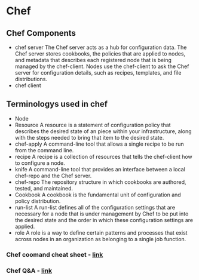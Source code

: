 # Chef

## Chef Components
- chef server
	The Chef server acts as a hub for configuration data. The Chef server stores cookbooks, the policies that are applied to nodes, and metadata that describes each registered node that is being managed by the chef-client.
	Nodes use the chef-client to ask the Chef server for configuration details, such as recipes, templates, and file distributions.
- chef client

## Terminologys used in chef 
- Node
- Resource
	A resource is a statement of configuration policy that describes the desired state of an piece within your infrastructure, along with the steps needed to bring that item to the desired state.
- chef-apply
	A command-line tool that allows a single recipe to be run from the command line.
- recipe
	A recipe is a collection of resources that tells the chef-client how to configure a node.
- knife
	A command-line tool that provides an interface between a local chef-repo and the Chef server.
- chef-repo
	The repository structure in which cookbooks are authored, tested, and maintained.
- Cookbook
	A cookbook is the fundamental unit of configuration and policy distribution.
- run-list
	A run-list defines all of the configuration settings that are necessary for a node that is under management by Chef to be put into the desired state and the order in which these configuration settings are applied.
- role
	A role is a way to define certain patterns and processes that exist across nodes in an organization as belonging to a single job function.
	
### Chef coomand cheat sheet - [link](http://saviomathew.blogspot.com/2018/07/chef-command-cheat-sheet.html)
### Chef Q&A - [link](http://saviomathew.blogspot.com/2018/07/q-chef.html)
